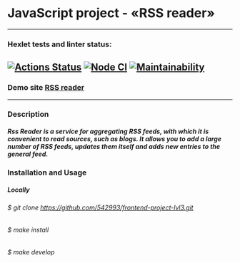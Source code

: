 # JavaScript project - «RSS reader»
---
### Hexlet tests and linter status:

[![Actions Status](https://github.com/542993/frontend-project-lvl3/workflows/hexlet-check/badge.svg)](https://github.com/542993/frontend-project-lvl3/actions)
[![Node CI](https://github.com/542993/frontend-project-lvl3/actions/workflows/nodejs.yml/badge.svg)](https://github.com/542993/frontend-project-lvl3/actions/workflows/nodejs.yml) 
[![Maintainability](https://api.codeclimate.com/v1/badges/a99a88d28ad37a79dbf6/maintainability)](https://codeclimate.com/github/542993/frontend-project-lvl3)
---
### Demo site [RSS reader](https://frontend-project-lvl3-vvj7.vercel.app/)
---
### Description
##### Rss Reader is a service for aggregating RSS feeds, with which it is convenient to read sources, such as blogs. It allows you to add a large number of RSS feeds, updates them itself and adds new entries to the general feed.

### Installation and Usage
##### Locally
###### $ git clone https://github.com/542993/frontend-project-lvl3.git
###### $ make install
###### $ make develop
